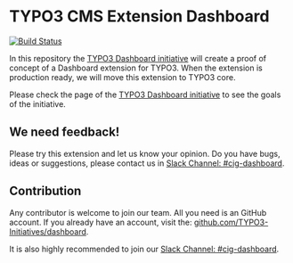 # TYPO3 CMS Extension Dashboard
[![Build Status](https://travis-ci.org/TYPO3-Initiatives/dashboard.svg?branch=master)](https://travis-ci.org/TYPO3-Initiatives/dashboard)

In this repository the [TYPO3 Dashboard initiative](https://typo3.org/community/teams/typo3-development/initiatives/typo3-dashboard-initiative/) will create a proof of concept of a Dashboard extension for TYPO3. When the extension is production ready, we will move this extension to TYPO3 core.

Please check the page of the [TYPO3 Dashboard initiative](https://typo3.org/community/teams/typo3-development/initiatives/typo3-dashboard-initiative/) to see the goals of the initiative.


## We need feedback!

Please try this extension and let us know your opinion. Do you have bugs, ideas or suggestions, please contact us in [Slack Channel: #cig-dashboard](https://typo3.slack.com/archives/cig-dashboard).

## Contribution

Any contributor is welcome to join our team. All you need is an GitHub account.
If you already have an account, visit the: [github.com/TYPO3-Initiatives/dashboard](https://github.com/TYPO3-Initiatives/dashboard).

It is also highly recommended to join our [Slack Channel: #cig-dashboard](https://typo3.slack.com/archives/cig-dashboard).
